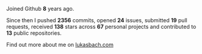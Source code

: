 Joined Github **8** years ago.

Since then I pushed **2356** commits, opened **24** issues, submitted **19** pull requests, received **138** stars across **67** personal projects and contributed to **13** public repositories.

Find out more about me on [lukasbach.com](https://lukasbach.com)
